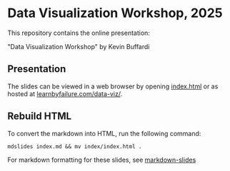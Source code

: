 # Data Visualization Workshop, 2025

This repository contains the online presentation:

"Data Visualization Workshop" by Kevin Buffardi

## Presentation

The slides can be viewed in a web browser by opening [index.html](index.html) or as hosted at [learnbyfailure.com/data-viz/](https://learnbyfailure.com/data-viz/).

## Rebuild HTML

To convert the markdown into HTML, run the following command:

```
mdslides index.md && mv index/index.html .
```

For markdown formatting for these slides, see [markdown-slides](https://github.com/dadoomer/markdown-slides)